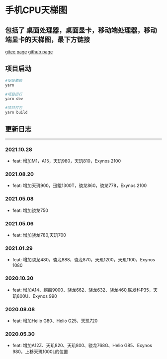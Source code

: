 # 手机CPU天梯图
包括了 桌面处理器，桌面显卡，移动端处理器，移动端显卡的天梯图，最下方链接
---
[gitee page](http://taxilng.gitee.io/mobile_cpu_ladder_diagram/)
[github page](https://taxilng.github.io/Mobile_CPU_Ladder_Diagram/)

## 项目启动
``` bash
#安装依赖
yarn 

#项目运行
yarn dev

#项目打包
yarn build

```

## 更新日志
---
### 2021.10.28
* feat: 增加M1，A15，天玑980，天玑810，Exynos 2100
### 2021.08.20
* feat: 增加天玑900，迅鲲1300T，骁龙860，骁龙778，Exynos 2100
### 2021.05.08
* feat: 增加骁龙750
### 2021.05.06
* feat: 增加骁龙780,天玑700
### 2021.01.29
* feat: 增加骁龙480，骁龙888，骁龙870，天玑1200，天玑1100，Exynos 1080
### 2020.10.30
* feat: 增加A14、麒麟9000、骁龙662、骁龙632、骁龙460,联发科P35，天玑800U、Exynos 990
### 2020.08.08
* feat: 增加Helio G80、Helio G25、天玑720
### 2020.05.30
* feat: 增加A12Z、天玑820、天玑800、骁龙768G、Helio G85、Exynos 980，上移天玑1000L的位置